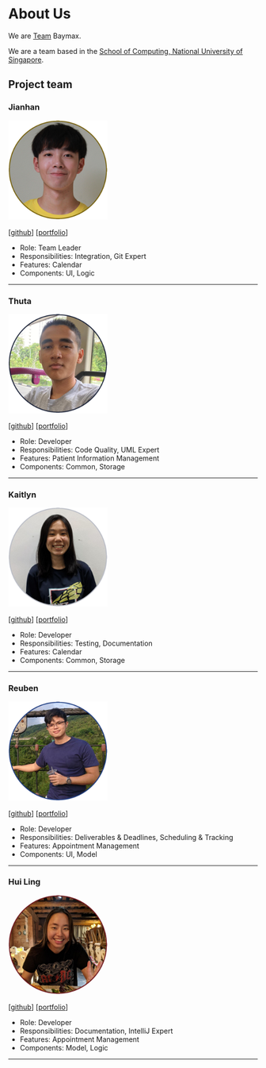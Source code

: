 # About Us

We are [Team](https://github.com/AY2021S1-CS2103T-W12-3/tp) Baymax.

We are a team based in the [School of Computing, National University of Singapore](http://www.comp.nus.edu.sg).

## Project team

### Jianhan

<img src="images/jianhandev.png" width="200px">

[[github](http://github.com/jianhandev)]
[[portfolio](team/jianhandev.md)]

* Role: Team Leader
* Responsibilities: Integration, Git Expert
* Features: Calendar
* Components: UI, Logic 
---
### Thuta 

<img src="images/thutahw.png" width="200px">

[[github](http://github.com/thutahw)]
[[portfolio](team/thutahw.md)]

* Role: Developer
* Responsibilities: Code Quality, UML Expert
* Features: Patient Information Management
* Components: Common, Storage 
---
### Kaitlyn

<img src="images/kaitlynng.png" width="200px">

[[github](http://github.com/kaitlynng)]
[[portfolio](team/kaitlynng.md)]

* Role: Developer
* Responsibilities: Testing, Documentation
* Features: Calendar
* Components: Common, Storage
---
### Reuben

<img src="images/theyellowfellow.png" width="200px">

[[github](http://github.com/theyellowfellow)]
[[portfolio](team/theyellowfellow.md)]

* Role: Developer
* Responsibilities: Deliverables & Deadlines, Scheduling & Tracking
* Features: Appointment Management
* Components: UI, Model
---
### Hui Ling

<img src="images/porkeypine.png" width="200px" style="border-radius:50%">

[[github](http://github.com/porkeypine)]
[[portfolio](team/porkeypine.md)]

* Role: Developer
* Responsibilities: Documentation, IntelliJ Expert
* Features: Appointment Management
* Components: Model, Logic
---
